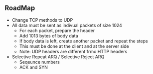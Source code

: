## RoadMap

- Change TCP methods to UDP
- All data must be sent as indivual packets of size 1024
    - For each packet, prepare the header
    - Add 1013 bytes of body data
    - If body data is left, create another packet and repeat the steps
    - This must be done at the client and at the server side
    - Note: UDP headers are different frmo HTTP headers
-  Selective Repeat ARQ / Selective Reject ARQ
    - Seqeunce numbers
    - ACK and SYN